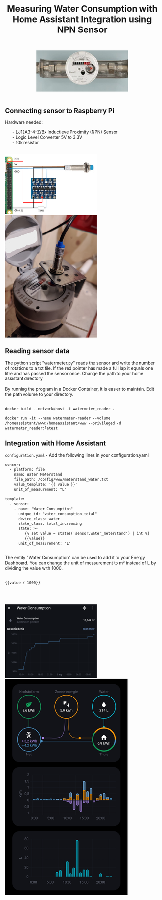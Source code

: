 <br>
  <h1 align="center">Measuring Water Consumption with Home Assistant Integration using NPN Sensor</h1>
  <br>
 <p align="center">
<img src="https://github.com/NielsU97/Measuring-Watermeter/blob/main/www/Images/watermeter_example.jpg" width="300">
  </br>
</br>  
<p>	                                                                                                                                     
<h2> Connecting sensor to Raspberry Pi </h2> 
Hardware needed:
<ol>
  - LJ12A3-4-Z/Bx Inductieve Proximity (NPN) Sensor <br>
  - Logic Level Converter 5V to 3.3V <br>
  - 10k resistor <br>
</ol>
</br>
<img src=https://github.com/NielsU97/Measuring-Watermeter/blob/main/www/Images/connecting_sensor.png width="300"> 
</br>
<img src=https://github.com/NielsU97/Measuring-Watermeter/blob/main/www/Images/sensor_setup.jpg width="300"> 
<h2> Reading sensor data</h2> 
The python script "watermeter.py" reads the sensor and write the number of rotations to a txt file. If the red pointer has made a full lap it equals one litre and has passed the sensor once. Change the path to your home assistant directory
<br>
<br>
By running the program in a Docker Container, it is easier to maintain. Edit the path volume to your directory.
<br>
<br>

```
docker build --network=host -t watermeter_reader .
```
```
docker run -it --name watermeter-reader --volume /homeassistant/www:/homeassistant/www --privileged -d  watermeter_reader:latest
```

<h2> Integration with Home Assistant</h2> 

`configuration.yaml` - Add the following lines in your configuration.yaml
<br>

```
sensor:    
  - platform: file
    name: Water Meterstand
    file_path: /config/www/meterstand_water.txt
    value_template: '{{ value }}'
    unit_of_measurement: "L"

template:
  - sensor:
    - name: "Water Consumption"
      unique_id: "water_consumption_total"
      device_class: water
      state_class: total_increasing
      state: >-
         {% set value = states('sensor.water_meterstand') | int %}
         {{value}}
      unit_of_measurement: "L"
```
<br>
The entity "Water Consumption" can be used to add it to your Energy Dashboard. You can change the unit of measurement to m³ instead of L by dividing the value with 1000.
<br>
<br>

```
{{value / 1000}}
```

<br>
<br>
<p>
<img src=https://github.com/NielsU97/Measuring-Watermeter/blob/main/www/Images/hass_water_meterstand.png width="300"> 
<img src=https://github.com/NielsU97/Measuring-Watermeter/blob/main/www/Images/hass_energy_dashboard.jpg width="400"> 
</p>